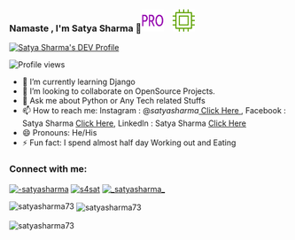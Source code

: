 ### Namaste , I'm Satya Sharma  👋<a href='https://github.com/pricing'><img src='https://raw.githubusercontent.com/acervenky/animated-github-badges/master/assets/pro.gif' width='40' height='40'></a> <a href='https://docs.github.com/en/developers'><img src='https://raw.githubusercontent.com/acervenky/animated-github-badges/master/assets/devbadge.gif' width='40' height='40'></a> 
<a href="https://dev.to/satyasharma73">
  <img src="https://d2fltix0v2e0sb.cloudfront.net/dev-badge.svg" alt="Satya Sharma's DEV Profile" height="60" width="60">
</a>


![Profile views](https://gpvc.arturio.dev/SatyaSharma73) 


- 🌱 I’m currently learning Django
- 👯 I’m looking to collaborate on OpenSource Projects.
- 💬 Ask me about Python or Any Tech related Stuffs
- 📫 How to reach me: Instagram : @_satyasharma_[ Click Here ](https://www.instagram.com/_satyasharma_/?hl=en),
                       Facebook : Satya Sharma [Click Here](https://www.facebook.com/s4sat/),
                       Linkedln : Satya Sharma [Click Here](https://www.linkedin.com/in/-satyasharma/)
- 😄 Pronouns: He/His
- ⚡ Fun fact: I spend almost half day Working out and Eating 

<h3 align="left">Connect with me:</h3>
<p align="left">
<a href="https://linkedin.com/in/-satyasharma" target="blank"><img align="center" src="https://cdn.jsdelivr.net/npm/simple-icons@3.0.1/icons/linkedin.svg" alt="-satyasharma" height="30" width="40" /></a>
<a href="https://fb.com/s4sat" target="blank"><img align="center" src="https://cdn.jsdelivr.net/npm/simple-icons@3.0.1/icons/facebook.svg" alt="s4sat" height="30" width="40" /></a>
<a href="https://instagram.com/_satyasharma_" target="blank"><img align="center" src="https://cdn.jsdelivr.net/npm/simple-icons@3.0.1/icons/instagram.svg" alt="_satyasharma_" height="30" width="40" /></a>
</p>

<p><img align="left" src="https://github-readme-stats.vercel.app/api/top-langs?username=satyasharma73&show_icons=true&locale=en&layout=compact" alt="satyasharma73" /></p>

<p>&nbsp;<img align="center" src="https://github-readme-stats.vercel.app/api?username=satyasharma73&show_icons=true&locale=en" alt="satyasharma73" /></p>

<p><img align="center" src="https://github-readme-streak-stats.herokuapp.com/?user=satyasharma73&" alt="satyasharma73" /></p>
